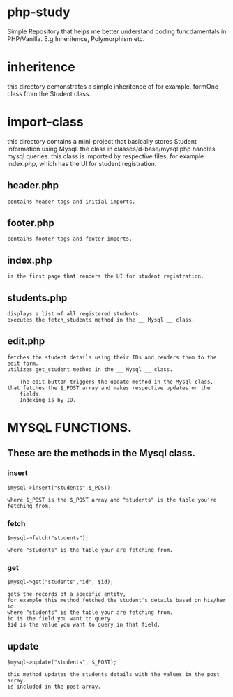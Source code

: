 # php-study

Simple Repository that helps me better understand coding funcdamentals in PHP/Vanilla. E.g Inheritence, Polymorphism etc.

# inheritence

this directory demonstrates a simple inheritence of for example, formOne class from the Student class.


# import-class

this directory contains a mini-project that basically stores Student information using Mysql.
the class in classes/d-base/mysql.php handles mysql queries.
this class is imported by respective files, for example index.php, which has the UI for student registration.

## header.php

    contains header tags and initial imports.

## footer.php

    contains footer tags and footer imports.

## index.php

    is the first page that renders the UI for student registration.

## students.php

    displays a list of all registered students.
    executes the fetch_students method in the __ Mysql __ class.

## edit.php

    fetches the student details using their IDs and renders them to the edit form.
    utilizes get_student method in the __ Mysql __ class.

        The edit button triggers the update method in the Mysql class, that fetches the $_POST array and makes respective updates on the    
        fields.
        Indexing is by ID.



# MYSQL FUNCTIONS.

## These are the methods in the Mysql class.

### insert

    $mysql->insert("students",$_POST);

    where $_POST is the $_POST array and "students" is the table you're fetching from.

### fetch

    $mysql->fetch("students");

    where "students" is the table your are fetching from.

### get

    $mysql->get("students","id", $id);

    gets the records of a specific entity,
    for example this method fetched the student's details based on his/her id.
    where "students" is the table your are fetching from.
    id is the field you want to query
    $id is the value you want to query in that field.

## update

    $mysql->update("students", $_POST);
    
    this method updates the students details with the values in the post array.
    is included in the post array.
